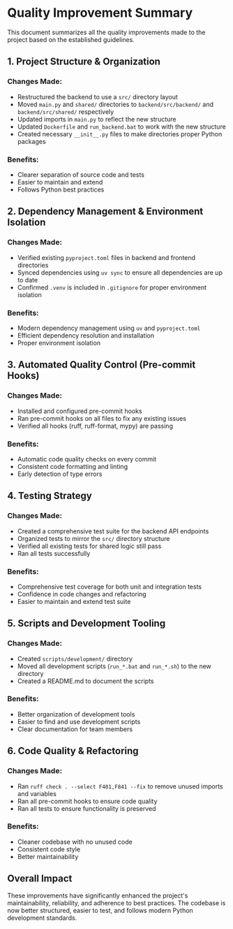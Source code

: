 # Quality Improvement Summary

This document summarizes all the quality improvements made to the project based on the established guidelines.

## 1. Project Structure & Organization

### Changes Made:
- Restructured the backend to use a `src/` directory layout
- Moved `main.py` and `shared/` directories to `backend/src/backend/` and `backend/src/shared/` respectively
- Updated imports in `main.py` to reflect the new structure
- Updated `Dockerfile` and `run_backend.bat` to work with the new structure
- Created necessary `__init__.py` files to make directories proper Python packages

### Benefits:
- Clearer separation of source code and tests
- Easier to maintain and extend
- Follows Python best practices

## 2. Dependency Management & Environment Isolation

### Changes Made:
- Verified existing `pyproject.toml` files in backend and frontend directories
- Synced dependencies using `uv sync` to ensure all dependencies are up to date
- Confirmed `.venv` is included in `.gitignore` for proper environment isolation

### Benefits:
- Modern dependency management using `uv` and `pyproject.toml`
- Efficient dependency resolution and installation
- Proper environment isolation

## 3. Automated Quality Control (Pre-commit Hooks)

### Changes Made:
- Installed and configured pre-commit hooks
- Ran pre-commit hooks on all files to fix any existing issues
- Verified all hooks (ruff, ruff-format, mypy) are passing

### Benefits:
- Automatic code quality checks on every commit
- Consistent code formatting and linting
- Early detection of type errors

## 4. Testing Strategy

### Changes Made:
- Created a comprehensive test suite for the backend API endpoints
- Organized tests to mirror the `src/` directory structure
- Verified all existing tests for shared logic still pass
- Ran all tests successfully

### Benefits:
- Comprehensive test coverage for both unit and integration tests
- Confidence in code changes and refactoring
- Easier to maintain and extend test suite

## 5. Scripts and Development Tooling

### Changes Made:
- Created `scripts/development/` directory
- Moved all development scripts (`run_*.bat` and `run_*.sh`) to the new directory
- Created a README.md to document the scripts

### Benefits:
- Better organization of development tools
- Easier to find and use development scripts
- Clear documentation for team members

## 6. Code Quality & Refactoring

### Changes Made:
- Ran `ruff check . --select F401,F841 --fix` to remove unused imports and variables
- Ran all pre-commit hooks to ensure code quality
- Ran all tests to ensure functionality is preserved

### Benefits:
- Cleaner codebase with no unused code
- Consistent code style
- Better maintainability

## Overall Impact

These improvements have significantly enhanced the project's maintainability, reliability, and adherence to best practices. The codebase is now better structured, easier to test, and follows modern Python development standards.